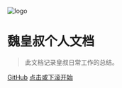![logo](https://docsify.js.org/_media/icon.svg)

# 魏皇叔个人文档

> 此文档记录皇叔日常工作的总结。

[GitHub](https://github.com/wsh085/)
[点击或下滚开始](/index)